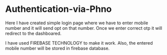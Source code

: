 # Authentication-via-Phno

Here I have created simple login page where we have to enter mobile number and it will send opt on that number. Once we enter correct otp it will redirect to the dashboared.

I have used FIREBASE TECHNOLOGY to make it work. Also, the entered mobile number will be stored in firebase database.
